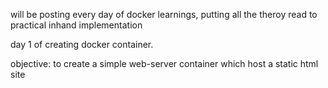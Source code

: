 will be posting every day of docker learnings, putting all the theroy read to practical inhand implementation

day 1 of creating docker container.

objective: to create a simple web-server container which host a static html site
